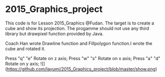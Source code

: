 # 2015_Graphics_project
This code is for Lesson 2015_Graphics @Fudan.
The target is to create a cube and show its projection. The progamme should not use any third library but drawpixel function provided by Java.

Coach Han wrote Drawline function and Fillpolygon function.I wrote the cube and rotated it.

Press "q" "e" Rotate on z axis;
Press "w" "s" Rotate on x axis;
Press "a" "d" Rotate on y axis;
![] (https://github.com/layumi/2015_Graphics_project/blob/master/show.png)